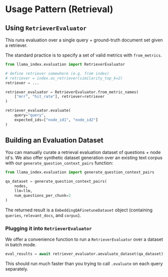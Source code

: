# Usage Pattern (Retrieval)

## Using `RetrieverEvaluator`

This runs evaluation over a single query + ground-truth document set given a retriever.

The standard practice is to specify a set of valid metrics with `from_metrics`.

```python
from llama_index.evaluation import RetrieverEvaluator

# define retriever somewhere (e.g. from index)
# retriever = index.as_retriever(similarity_top_k=2)
retriever = ...

retriever_evaluator = RetrieverEvaluator.from_metric_names(
    ["mrr", "hit_rate"], retriever=retriever
)

retriever_evaluator.evaluate(
    query="query",
    expected_ids=["node_id1", "node_id2"]
)
```

## Building an Evaluation Dataset

You can manually curate a retrieval evaluation dataset of questions + node id's. We also offer synthetic dataset generation over an existing text corpus with our `generate_question_context_pairs` function:

```python
from llama_index.evaluation import generate_question_context_pairs

qa_dataset = generate_question_context_pairs(
    nodes,
    llm=llm,
    num_questions_per_chunk=2
)

```

The returned result is a `EmbeddingQAFinetuneDataset` object (containing `queries`, `relevant_docs`, and `corpus`).

### Plugging it into `RetrieverEvaluator`

We offer a convenience function to run a `RetrieverEvaluator` over a dataset in batch mode.

```python
eval_results = await retriever_evaluator.aevaluate_dataset(qa_dataset)

```

This should run much faster than you trying to call `.evaluate` on each query separately.
